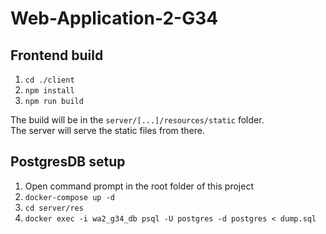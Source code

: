 # Web-Application-2-G34

## Frontend build
1. `cd ./client`
2. `npm install`
3. `npm run build`

The build will be in the `server/[...]/resources/static` folder.  
The server will serve the static files from there.

## PostgresDB setup

1) Open command prompt in the root folder of this project
2) `docker-compose up -d`
3) `cd server/res`
4) `docker exec -i wa2_g34_db psql -U postgres -d postgres < dump.sql`
